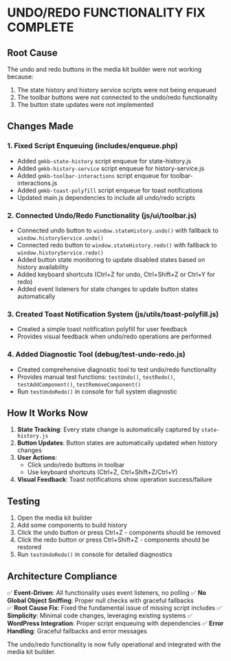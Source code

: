 # UNDO/REDO FUNCTIONALITY FIX COMPLETE

## Root Cause
The undo and redo buttons in the media kit builder were not working because:
1. The state history and history service scripts were not being enqueued
2. The toolbar buttons were not connected to the undo/redo functionality
3. The button state updates were not implemented

## Changes Made

### 1. Fixed Script Enqueuing (includes/enqueue.php)
- Added `gmkb-state-history` script enqueue for state-history.js
- Added `gmkb-history-service` script enqueue for history-service.js  
- Added `gmkb-toolbar-interactions` script enqueue for toolbar-interactions.js
- Added `gmkb-toast-polyfill` script enqueue for toast notifications
- Updated main.js dependencies to include all undo/redo scripts

### 2. Connected Undo/Redo Functionality (js/ui/toolbar.js)
- Connected undo button to `window.stateHistory.undo()` with fallback to `window.historyService.undo()`
- Connected redo button to `window.stateHistory.redo()` with fallback to `window.historyService.redo()`
- Added button state monitoring to update disabled states based on history availability
- Added keyboard shortcuts (Ctrl+Z for undo, Ctrl+Shift+Z or Ctrl+Y for redo)
- Added event listeners for state changes to update button states automatically

### 3. Created Toast Notification System (js/utils/toast-polyfill.js)
- Created a simple toast notification polyfill for user feedback
- Provides visual feedback when undo/redo operations are performed

### 4. Added Diagnostic Tool (debug/test-undo-redo.js)
- Created comprehensive diagnostic tool to test undo/redo functionality
- Provides manual test functions: `testUndo()`, `testRedo()`, `testAddComponent()`, `testRemoveComponent()`
- Run `testUndoRedo()` in console for full system diagnostic

## How It Works Now

1. **State Tracking**: Every state change is automatically captured by `state-history.js`
2. **Button Updates**: Button states are automatically updated when history changes
3. **User Actions**: 
   - Click undo/redo buttons in toolbar
   - Use keyboard shortcuts (Ctrl+Z, Ctrl+Shift+Z/Ctrl+Y)
4. **Visual Feedback**: Toast notifications show operation success/failure

## Testing

1. Open the media kit builder
2. Add some components to build history
3. Click the undo button or press Ctrl+Z - components should be removed
4. Click the redo button or press Ctrl+Shift+Z - components should be restored
5. Run `testUndoRedo()` in console for detailed diagnostics

## Architecture Compliance

✅ **Event-Driven**: All functionality uses event listeners, no polling
✅ **No Global Object Sniffing**: Proper null checks with graceful fallbacks  
✅ **Root Cause Fix**: Fixed the fundamental issue of missing script includes
✅ **Simplicity**: Minimal code changes, leveraging existing systems
✅ **WordPress Integration**: Proper script enqueuing with dependencies
✅ **Error Handling**: Graceful fallbacks and error messages

The undo/redo functionality is now fully operational and integrated with the media kit builder.
